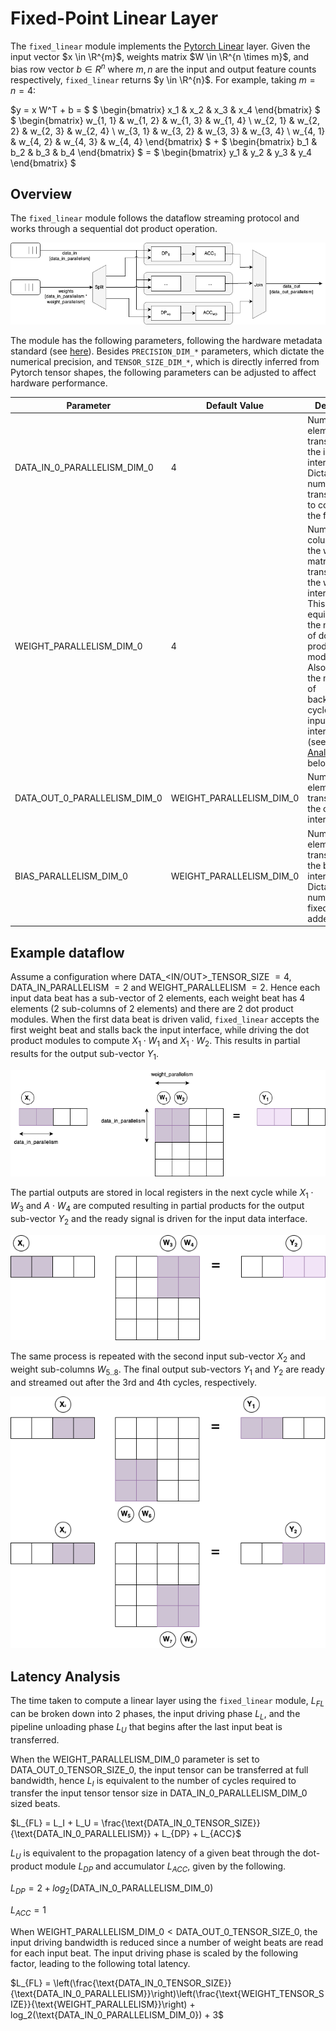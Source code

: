 
# Fixed-Point Linear Layer

The `fixed_linear` module implements the [Pytorch Linear](https://pytorch.org/docs/stable/generated/torch.nn.Linear.html) layer. Given the input vector $x \in \R^{m}$, weights matrix $W \in \R^{n \times m}$, and bias row vector $b \in R^n$ where $m, n$ are the input and output feature counts respectively, `fixed_linear` returns $y \in \R^{n}$. For example, taking $m = n = 4$:

$y = x W^T + b = $
$ \begin{bmatrix}
x_1 & x_2 & x_3 & x_4
\end{bmatrix}  $
$ \begin{bmatrix}
w_{1, 1} & w_{1, 2} & w_{1, 3} & w_{1, 4} \\
w_{2, 1} & w_{2, 2} & w_{2, 3} & w_{2, 4} \\
w_{3, 1} & w_{3, 2} & w_{3, 3} & w_{3, 4} \\
w_{4, 1} & w_{4, 2} & w_{4, 3} & w_{4, 4}
\end{bmatrix}  $ +
$ \begin{bmatrix}
b_1 & b_2 & b_3 & b_4
\end{bmatrix}  $ = $ \begin{bmatrix}
y_1 & y_2 & y_3 & y_4
\end{bmatrix}  $

## Overview

The `fixed_linear` module follows the dataflow streaming protocol and works through a sequential dot product operation.

<p align="center">
  <img src="https://raw.githubusercontent.com/DeepWok/mase/main/docs/source/imgs/linear/fixed_linear.png" alt="img">
</p>

The module has the following parameters, following the hardware metadata standard (see [here](https://deepwok.github.io/mase/modules/api/analysis/add_metadata.html#add-hardware-metadata-analysis-pass)). Besides `PRECISION_DIM_*` parameters, which dictate the numerical precision, and `TENSOR_SIZE_DIM_*`, which is directly inferred from Pytorch tensor shapes, the following parameters can be adjusted to affect hardware performance.

| Parameter                    	| Default Value            	| Definition                                                                                                                                                                                                                                     	|
|------------------------------	|--------------------------	|------------------------------------------------------------------------------------------------------------------------------------------------------------------------------------------------------------------------------------------------	|
| DATA_IN_0_PARALLELISM_DIM_0  	| 4                        	| Number of elements per transaction at the input interface. Dictates the number of transactions to compute the full layer.                                                                                                                      	|
| WEIGHT_PARALLELISM_DIM_0     	| 4                        	| Number of columns of the weights matrix per transaction at the weights interface. This is equivalent to the number of dot product modules. Also dictates the number of backpressure cycles on the input interface (see [Latency Analysis](#latency-analysis) below) 	|
| DATA_OUT_0_PARALLELISM_DIM_0 	| WEIGHT_PARALLELISM_DIM_0 	| Number of elements per transaction at the output interface.                                                                                                                                                                                    	|
| BIAS_PARALLELISM_DIM_0       	| WEIGHT_PARALLELISM_DIM_0 	| Number of elements per transaction at the bias interface. Dictates the number of fixed-point adders.                                                                                                                                                                                     	|

## Example dataflow

Assume a configuration where DATA_\<IN/OUT>\_TENSOR\_SIZE $= 4$, DATA\_IN\_PARALLELISM $= 2$ and WEIGHT\_PARALLELISM $= 2$. Hence each input data beat has a sub-vector of 2 elements, each weight beat has 4 elements (2 sub-columns of 2 elements) and there are 2 dot product modules. When the first data beat is driven valid, `fixed_linear` accepts the first weight beat and stalls back the input interface, while driving the dot product modules to compute $X_1 \cdot W_1$ and $X_1 \cdot W_2$. This results in partial results for the output sub-vector $Y_1$.

<p align="center">
  <img src="https://raw.githubusercontent.com/DeepWok/mase/main/docs/source/imgs/linear/matrix_multiply1.png" alt="img">
</p>

The partial outputs are stored in local registers in the next cycle while $X_1 \cdot W_3$ and $A \cdot W_4$ are computed resulting in partial products for the output sub-vector $Y_2$ and the ready signal is driven for the input data interface.

<p align="center">
  <img src="https://raw.githubusercontent.com/DeepWok/mase/main/docs/source/imgs/linear/matrix_multiply2.png" alt="img">
</p>

The same process is repeated with the second input sub-vector $X_2$ and weight sub-columns $W_{5..8}$. The final output sub-vectors $Y_1$ and $Y_2$ are ready and streamed out after the 3rd and 4th cycles, respectively.

<p align="center">
  <img src="https://raw.githubusercontent.com/DeepWok/mase/main/docs/source/imgs/linear/matrix_multiply3.png" alt="img">
</p>

## <a name="latency_analaysis"></a> Latency Analysis

The time taken to compute a linear layer using the `fixed_linear` module, $L_{FL}$ can be broken down into 2 phases, the input driving phase $L_L$, and the pipeline unloading phase $L_U$ that begins after the last input beat is transferred.

When the WEIGHT_PARALLELISM_DIM_0 parameter is set to DATA_OUT_0_TENSOR_SIZE_0, the input tensor can be transferred at full bandwidth, hence $L_I$ is equivalent to the number of cycles required to transfer the input tensor tensor size in DATA_IN_0_PARALLELISM_DIM_0 sized beats.

$L_{FL} = L_I + L_U = \frac{\text{DATA_IN_0_TENSOR_SIZE}}{\text{DATA_IN_0_PARALLELISM}} + L_{DP} + L_{ACC}$

$L_U$ is equivalent to the propagation latency of a given beat through the dot-product module $L_{DP}$ and accumulator $L_{ACC}$, given by the following.

$L_{DP} = 2 + log_2(\text{DATA_IN_0_PARALLELISM_DIM_0})$

$L_{ACC} = 1$

When ${\text{WEIGHT_PARALLELISM_DIM_0}} < \text{DATA_OUT_0_TENSOR_SIZE\_0}$, the input driving bandwidth is reduced since a number of weight beats are read for each input beat. The input driving phase is scaled by the following factor, leading to the following total latency.

$L_{FL} = \left(\frac{\text{DATA_IN_0_TENSOR_SIZE}}{\text{DATA_IN_0_PARALLELISM}}\right)\left(\frac{\text{WEIGHT_TENSOR_SIZE}}{\text{WEIGHT_PARALLELISM}}\right) + log_2(\text{DATA_IN_0_PARALLELISM_DIM_0}) + 3$